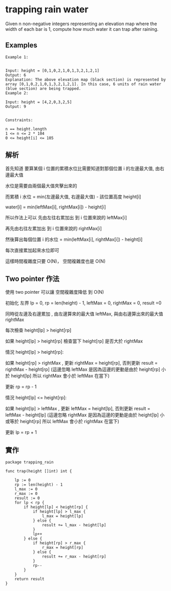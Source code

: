 # trapping rain water

Given n non-negative integers representing an elevation map where the width of each bar is 1, compute how much water it can trap after raining.

## Examples

```
Example 1:


Input: height = [0,1,0,2,1,0,1,3,2,1,2,1]
Output: 6
Explanation: The above elevation map (black section) is represented by array [0,1,0,2,1,0,1,3,2,1,2,1]. In this case, 6 units of rain water (blue section) are being trapped.
Example 2:

Input: height = [4,2,0,3,2,5]
Output: 9
 

Constraints:

n == height.length
1 <= n <= 2 * 104
0 <= height[i] <= 105
```
## 解析

首先知道 要算某個 i 位置的累積水位比需要知道對那個位置 i 的左邊最大值, 由右邊最大值

水位是需要由兩個最大值夾擊出來的

而累積 i 水位 = min(左邊最大值, 右邊最大值) - 該位置高度 height[i]

water[i] = min(leftMax[i], rightMax[i]) - height[i]

所以作法上可以 先由左往右累加出 到 i 位置來說的 leftMax[i]

再先由右往左累加出 到 i 位置來說的 rightMax[i]

然後算出每個位置 i 的水位 = min(leftMax[i], rightMax[i]) - height[i]

每次直接累加起來水位即可

這樣時間複雜度只要 O(N)， 空間複雜度也是 O(N)

## Two pointer 作法

使用 two pointer 可以讓 空間複雜度降低 到 O(N)

初始化 左界 lp = 0, rp = len(height) - 1, leftMax = 0, rightMax = 0, result =0

同時從左邊及右邊累加 , 由左邊算來的最大值 leftMax, 與由右邊算出來的最大值 rightMax

每次檢查 height[lp] > height[rp] 

如果 height[lp] > height[rp] 檢查當下 height[rp] 是否大於 rightMax 

情況 height[lp] > height[rp]:

如果 height[rp] > rightMax , 更新 rightMax = height[rp], 否則更新 result = rightMax - height[rp] (這邊忽略 leftMax 是因為這邊的更動是由於 height[rp] 小於 height[lp] 所以 rightMax 會小於 leftMax 在當下)

更新 rp = rp - 1

情況 height[lp] <= height[rp]:

如果 height[lp] > leftMax , 更新 leftMax = height[lp], 否則更新 result = leftMax - height[lp] (這邊忽略 rightMax 是因為這邊的更動是由於 height[lp] 小或等於 height[rp] 所以 leftMax 會小於 rightMax 在當下)

更新 lp = rp + 1
## 實作

```golang
package trapping_rain

func trap(height []int) int {

	lp := 0
	rp := len(height) - 1
	l_max := 0
	r_max := 0
	result := 0
	for lp < rp {
		if height[lp] < height[rp] {
			if height[lp] > l_max {
				l_max = height[lp]
			} else {
				result += l_max - height[lp]
			}
			lp++
		} else {
			if height[rp] > r_max {
				r_max = height[rp]
			} else {
				result += r_max - height[rp]
			}
			rp--
		}
	}
	return result
}

```